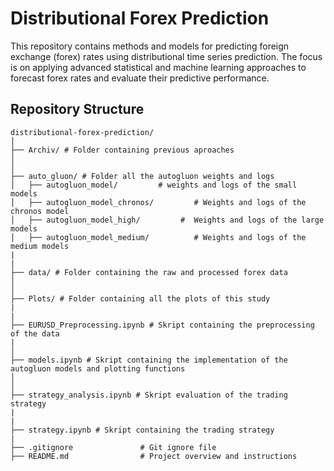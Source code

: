# Distributional Forex Prediction

This repository contains methods and models for predicting foreign exchange (forex) rates using distributional time series prediction. The focus is on applying advanced statistical and machine learning approaches to forecast forex rates and evaluate their predictive performance.

## Repository Structure

```plaintext
distributional-forex-prediction/
│
├── Archiv/ # Folder containing previous aproaches
│   
│
├── auto_gluon/ # Folder all the autogluon weights and logs
│   ├── autogluon_model/         # weights and logs of the small models
│   ├── autogluon_model_chronos/         # Weights and logs of the chronos model
│   ├── autogluon_model_high/         #  Weights and logs of the large models
│   ├── autogluon_model_medium/          # Weights and logs of the medium models
|
|
├── data/ # Folder containing the raw and processed forex data
│   
│
├── Plots/ # Folder containing all the plots of this study
|
|
├── EURUSD_Preprocessing.ipynb # Skript containing the preprocessing of the data
| 
│
├── models.ipynb # Skript containing the implementation of the autogluon models and plotting functions
│          
│
├── strategy_analysis.ipynb # Skript evaluation of the trading strategy
|
|
├── strategy.ipynb # Skript containing the trading strategy
|
├── .gitignore               # Git ignore file
├── README.md                # Project overview and instructions
